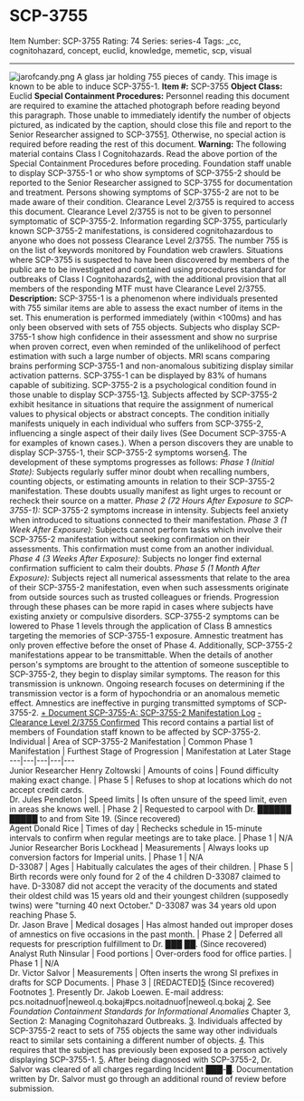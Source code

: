 # SCP-3755
Item Number: SCP-3755
Rating: 74
Series: series-4
Tags: _cc, cognitohazard, concept, euclid, knowledge, memetic, scp, visual

---

![jarofcandy.png](https://scp-wiki.wdfiles.com/local--files/scp-3755/jarofcandy.png)
A glass jar holding 755 pieces of candy. This image is known to be able to induce SCP-3755-1.
**Item #:** SCP-3755
**Object Class:** Euclid
**Special Containment Procedures:** Personnel reading this document are required to examine the attached photograph before reading beyond this paragraph. Those unable to immediately identify the number of objects pictured, as indicated by the caption, should close this file and report to the Senior Researcher assigned to SCP-3755[1](javascript:;). Otherwise, no special action is required before reading the rest of this document.
**Warning:** The following material contains Class I Cognitohazards. Read the above portion of the Special Containment Procedures before proceding.
Foundation staff unable to display SCP-3755-1 or who show symptoms of SCP-3755-2 should be reported to the Senior Researcher assigned to SCP-3755 for documentation and treatment. Persons showing symptoms of SCP-3755-2 are not to be made aware of their condition. Clearance Level 2/3755 is required to access this document. Clearance Level 2/3755 is not to be given to personnel symptomatic of SCP-3755-2. Information regarding SCP-3755, particularly known SCP-3755-2 manifestations, is considered cognitohazardous to anyone who does not possess Clearance Level 2/3755.
The number 755 is on the list of keywords monitored by Foundation web crawlers. Situations where SCP-3755 is suspected to have been discovered by members of the public are to be investigated and contained using procedures standard for outbreaks of Class I Cognitohazards[2](javascript:;), with the additional provision that all members of the responding MTF must have Clearance Level 2/3755.
**Description:** SCP-3755-1 is a phenomenon where individuals presented with 755 similar items are able to assess the exact number of items in the set. This enumeration is performed immediately (within <100ms) and has only been observed with sets of 755 objects. Subjects who display SCP-3755-1 show high confidence in their assessment and show no surprise when proven correct, even when reminded of the unlikelihood of perfect estimation with such a large number of objects. MRI scans comparing brains performing SCP-3755-1 and non-anomalous subitizing display similar activation patterns. SCP-3755-1 can be displayed by 83% of humans capable of subitizing.
SCP-3755-2 is a psychological condition found in those unable to display SCP-3755-1[3](javascript:;). Subjects affected by SCP-3755-2 exhibit hesitance in situations that require the assignment of numerical values to physical objects or abstract concepts. The condition initially manifests uniquely in each individual who suffers from SCP-3755-2, influencing a single aspect of their daily lives (See Document SCP-3755-A for examples of known cases.). When a person discovers they are unable to display SCP-3755-1, their SCP-3755-2 symptoms worsen[4](javascript:;). The development of these symptoms progresses as follows:
_Phase 1 (Initial State):_ Subjects regularly suffer minor doubt when recalling numbers, counting objects, or estimating amounts in relation to their SCP-3755-2 manifestation. These doubts usually manifest as light urges to recount or recheck their source on a matter.
_Phase 2 (72 Hours After Exposure to SCP-3755-1):_ SCP-3755-2 symptoms increase in intensity. Subjects feel anxiety when introduced to situations connected to their manifestation.
_Phase 3 (1 Week After Exposure):_ Subjects cannot perform tasks which involve their SCP-3755-2 manifestation without seeking confirmation on their assessments. This confirmation must come from an another individual.
_Phase 4 (3 Weeks After Exposure):_ Subjects no longer find external confirmation sufficient to calm their doubts.
_Phase 5 (1 Month After Exposure):_ Subjects reject all numerical assessments that relate to the area of their SCP-3755-2 manifestation, even when such assessments originate from outside sources such as trusted colleagues or friends.
Progression through these phases can be more rapid in cases where subjects have existing anxiety or compulsive disorders. SCP-3755-2 symptoms can be lowered to Phase 1 levels through the application of Class B amnestics targeting the memories of SCP-3755-1 exposure. Amnestic treatment has only proven effective before the onset of Phase 4.
Additionally, SCP-3755-2 manifestations appear to be transmittable. When the details of another person's symptoms are brought to the attention of someone susceptible to SCP-3755-2, they begin to display similar symptoms. The reason for this transmission is unknown. Ongoing research focuses on determining if the transmission vector is a form of hypochondria or an anomalous memetic effect. Amnestics are ineffective in purging transmitted symptoms of SCP-3755-2.
[\+ Document SCP-3755-A: SCP-3755-2 Manifestation Log](javascript:;)
[\- Clearance Level 2/3755 Confirmed](javascript:;)
This record contains a partial list of members of Foundation staff known to be affected by SCP-3755-2.  
Individual | Area of SCP-3755-2 Manifestation | Common Phase 1 Manifestation | Furthest Stage of Progression | Manifestation at Later Stage  
---|---|---|---|---  
Junior Researcher Henry Zoltowski | Amounts of coins | Found difficulty making exact change. | Phase 5 | Refuses to shop at locations which do not accept credit cards.  
Dr. Jules Pendleton | Speed limits | Is often unsure of the speed limit, even in areas she knows well. | Phase 2 | Requested to carpool with Dr. ██████ █████ to and from Site 19. (Since recovered)  
Agent Donald Rice | Times of day | Rechecks schedule in 15-minute intervals to confirm when regular meetings are to take place. | Phase 1 | N/A  
Junior Researcher Boris Lockhead | Measurements | Always looks up conversion factors for Imperial units. | Phase 1 | N/A  
D-33087 | Ages | Habitually calculates the ages of their children. | Phase 5 | Birth records were only found for 2 of the 4 children D-33087 claimed to have. D-33087 did not accept the veracity of the documents and stated their oldest child was 15 years old and their youngest children (supposedly twins) were "turning 40 next October." D-33087 was 34 years old upon reaching Phase 5.  
Dr. Jason Brave | Medical dosages | Has almost handed out improper doses of amnestics on five occasions in the past month. | Phase 2 | Deferred all requests for prescription fulfillment to Dr. ███ ██. (Since recovered)  
Analyst Ruth Ninsular | Food portions | Over-orders food for office parties. | Phase 1 | N/A  
Dr. Victor Salvor | Measurements | Often inserts the wrong SI prefixes in drafts for SCP Documents. | Phase 3 | [REDACTED][5](javascript:;) (Since recovered)  
Footnotes
[1](javascript:;). Presently Dr. Jakob Loewen. E-mail address: pcs.noitadnuof|neweol.q.bokaj#pcs.noitadnuof|neweol.q.bokaj
[2](javascript:;). See _Foundation Containment Standards for Informational Anomalies_ Chapter 3, Section 2: Managing Cognitohazard Outbreaks.
[3](javascript:;). Individuals affected by SCP-3755-2 react to sets of 755 objects the same way other individuals react to similar sets containing a different number of objects.
[4](javascript:;). This requires that the subject has previously been exposed to a person actively displaying SCP-3755-1.
[5](javascript:;). After being diagnosed with SCP-3755-2, Dr. Salvor was cleared of all charges regarding Incident ███-█. Documentation written by Dr. Salvor must go through an additional round of review before submission.